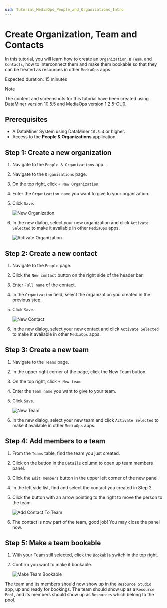 ```yaml
---
uid: Tutorial_MediaOps_People_and_Organizations_Intro
---
```


# Create Organization, Team and Contacts

In this tutorial, you will learn how to create an `Organization`, a `Team`, and `Contacts`, how to interconnect them and make them bookable so that they can be treated as resources in other `MediaOps` apps.

Expected duration: 15 minutes

> [!NOTE]  
> The content and screenshots for this tutorial have been created using DataMiner version 10.5.5 and MediaOps version 1.2.5-CU0.

## Prerequisites

- A DataMiner System using DataMiner `10.5.4` or higher.
- Access to the **People & Organizations** application.

## Step 1: Create a new organization

1. Navigate to the `People & Organizations` app.

1. Navigate to the `Organizations` page.

1. On the top right, click `+ New Organization`.

1. Enter the `Organization name` you want to give to your organization.

1. Click `Save`.

   ![New Organization](~/solutions/images/People_And_Organizations_New_Organization.png)

1. In the new dialog, select your new organization and click `Activate Selected` to make it available in other `MediaOps` apps.

   ![Activate Organization](~/solutions/images/People_And_Organizations_Activate_Organization.png)

## Step 2: Create a new contact

1. Navigate to the `People` page.

1. Click the `New contact` button on the right side of the header bar.

1. Enter `Full name` of the contact.

1. In the `Organization` field, select the organization you created in the previous step.

1. Click `Save`.

   ![New Contact](~/solutions/images/People_And_Organizations_New_Contact.png)

1. In the new dialog, select your new contact and click `Activate Selected` to make it available in other `MediaOps` apps.

## Step 3: Create a new team

1. Navigate to the `Teams` page.

1. In the upper right corner of the page, click the New Team button. 

1. On the top right, click `+ New team`.

1. Enter the `Team name` you want to give to your team.

1. Click `Save`.

   ![New Team](~/solutions/images/People_And_Organizations_New_Team.png)

1. In the new dialog, select your new team and click `Activate Selected` to make it available in other `MediaOps` apps.

## Step 4: Add members to a team

1. From the `Teams` table, find the team you just created. 

1. Click on the button in the `Details` column to open up team members panel.

1. Click the `Edit members` button in the upper left corner of the new panel. 

1. In the left side list, find and select the contact you created in Step 2.

1. Click the button with an arrow pointing to the right to move the person to the team. 

   ![Add Contact To Team](~/solutions/images/People_And_Organizations_Add_Contact_To_Team.png)

1. The contact is now part of the team, good job! You may close the panel now.

## Step 5: Make a team bookable

1. With your Team still selected, click the `Bookable` switch in the top right.

1. Confirm you want to make it bookable.

   ![Make Team Bookable](~/solutions/images/People_And_Organizations_Make_Team_Bookable.png)

The team and its members should now show up in the `Resource Studio ` app, up and ready for bookings. The team should show up as a `Resource Pool`, and its members should show up as `Resources` which belong to the pool. 
